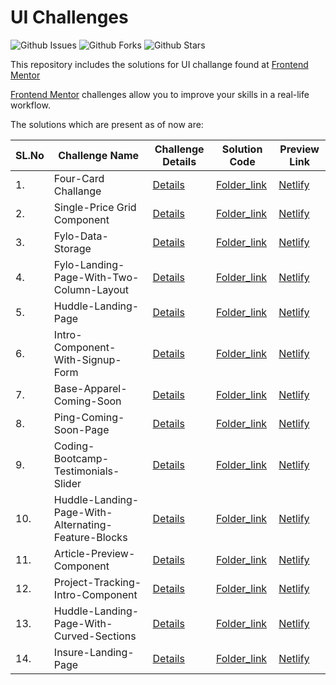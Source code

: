 # UI Challenges

![Github Issues](https://img.shields.io/github/issues/abhu-A-J/UI-Challanges)
![Github Forks](https://img.shields.io/github/forks/abhu-A-J/UI-Challanges)
![Github Stars](https://img.shields.io/github/stars/abhu-A-J/UI-Challanges)



This repository includes the solutions for UI challange found at [Frontend Mentor](https://www.frontendmentor.io)

[Frontend Mentor](https://www.frontendmentor.io) challenges allow you to improve your skills in a real-life workflow.



The solutions which are present as of now are:

|**SL.No**| **Challenge Name** | **Challenge Details**| **Solution Code**| **Preview Link**  
|------| -----------| -----------| ----------| ----------- |
1.| Four-Card Challange   | [Details](https://www.frontendmentor.io/challenges/four-card-feature-section-weK1eFYK) | [Folder_link](https://github.com/abhu-A-J/UI-Challanges/tree/master/Four-Card-Challenge) | [Netlify](https://elastic-cray-4bbc17.netlify.app/)|
2.| Single-Price Grid Component   | [Details](https://www.frontendmentor.io/challenges/single-price-grid-component-5ce41129d0ff452fec5abbbc) | [Folder_link](https://github.com/abhu-A-J/UI-Challanges/tree/master/single-price-grid-component) | [Netlify](https://elated-meitner-33ffee.netlify.app/)|
3.| Fylo-Data-Storage  | [Details](https://www.frontendmentor.io/challenges/fylo-data-storage-component-1dZPRbV5n) | [Folder_link](https://github.com/abhu-A-J/UI-Challanges/tree/master/Fylo-Data-Storage-Component) | [Netlify](https://angry-shirley-605ad6.netlify.app/)|
4.| Fylo-Landing-Page-With-Two-Column-Layout  | [Details](https://www.frontendmentor.io/challenges/fylo-landing-page-with-two-column-layout-5ca5ef041e82137ec91a50f5) | [Folder_link](https://github.com/abhu-A-J/UI-Challanges/tree/master/Fylo-Landing-Page-With-Two-Column-Layout) | [Netlify](https://boring-mccarthy-dd0ca8.netlify.app/)|
5.| Huddle-Landing-Page  | [Details](https://www.frontendmentor.io/challenges/huddle-landing-page-with-a-single-introductory-section-B_2Wvxgi0) | [Folder_link](https://github.com/abhu-A-J/UI-Challanges/tree/master/Huddle-Landing-Page) | [Netlify](https://happy-panini-ae52a6.netlify.app/)|
6.| Intro-Component-With-Signup-Form  | [Details](https://www.frontendmentor.io/challenges/intro-component-with-signup-form-5cf91bd49edda32581d28fd1) | [Folder_link](https://github.com/abhu-A-J/UI-Challanges/tree/master/Intro-Component-With-Signup-Form) | [Netlify](https://clever-lamarr-dad858.netlify.app/)|
7.| Base-Apparel-Coming-Soon  | [Details](https://www.frontendmentor.io/challenges/base-apparel-coming-soon-page-5d46b47f8db8a7063f9331a0) | [Folder_link](https://github.com/abhu-A-J/UI-Challanges/tree/master/Base-Apparel-Coming-Soon) | [Netlify](https://affectionate-heyrovsky-bb0c03.netlify.app/)|
8.| Ping-Coming-Soon-Page  | [Details](https://www.frontendmentor.io/challenges/ping-single-column-coming-soon-page-5cadd051fec04111f7b848da) | [Folder_link](https://github.com/abhu-A-J/UI-Challanges/tree/master/Ping-Coming-Soon-Page) | [Netlify](https://adoring-dijkstra-dd76ee.netlify.app/)|
9.| Coding-Bootcamp-Testimonials-Slider | [Details](https://www.frontendmentor.io/challenges/coding-bootcamp-testimonials-slider-4FNyLA8JL) | [Folder_link](https://github.com/abhu-A-J/UI-Challanges/tree/master/Coding-Bootcamp-Testimonials-Slider) | [Netlify](https://fervent-easley-59ed60.netlify.app/)|
10.| Huddle-Landing-Page-With-Alternating-Feature-Blocks | [Details](https://www.frontendmentor.io/challenges/huddle-landing-page-with-alternating-feature-blocks-5ca5f5981e82137ec91a5100) | [Folder_link](https://github.com/abhu-A-J/UI-Challanges/tree/master/Huddle-Landing-Page-With-Alternating-Feature-Blocks) | [Netlify](https://modest-shannon-ad55ae.netlify.app/)|
11.| Article-Preview-Component| [Details](https://www.frontendmentor.io/challenges/article-preview-component-dYBN_pYFT) | [Folder_link](https://github.com/abhu-A-J/UI-Challanges/tree/master/Article-Preview-Component) | [Netlify](https://flamboyant-bardeen-1a8b65.netlify.app/)|
12.| Project-Tracking-Intro-Component| [Details](https://www.frontendmentor.io/challenges/project-tracking-intro-component-5d289097500fcb331a67d80e) | [Folder_link](https://github.com/abhu-A-J/Eye-for-an-UI/tree/master/Project-Tracking-Intro-Component) | [Netlify](https://suspicious-poitras-89dea0.netlify.app/)|
13.| Huddle-Landing-Page-With-Curved-Sections| [Details](https://www.frontendmentor.io/challenges/huddle-landing-page-with-curved-sections-5ca5ecd01e82137ec91a50f2) | [Folder_link](https://github.com/abhu-A-J/Eye-for-an-UI/tree/master/Huddle-Landing-Page-With-Curved-Sections) | [Netlify](https://happy-meitner-9999bd.netlify.app/)|
14.| Insure-Landing-Page| [Details](https://www.frontendmentor.io/challenges/insure-landing-page-uTU68JV8) | [Folder_link](https://github.com/abhu-A-J/Eye-for-an-UI/tree/master/Insure-Landing-Page) | [Netlify](https://trusting-thompson-f5fbc0.netlify.app/)|







